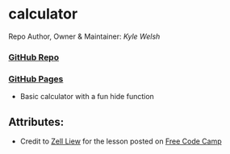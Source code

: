 # calculator

Repo Author, Owner & Maintainer: <em>Kyle Welsh</em>

### [GitHub Repo](https://github.com/Kylewwelsh/calculator)

### [GitHub Pages](https://kylewwelsh.github.io/calculator/)

- Basic calculator with a fun hide function

## Attributes:
- Credit to [Zell Liew](https://codepen.io/zellwk) for the lesson posted on [Free Code Camp](https://www.freecodecamp.org/news/how-to-build-an-html-calculator-app-from-scratch-using-javascript-4454b8714b98/)
